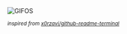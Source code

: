 <div align="justify">
<picture>
    <source media="(prefers-color-scheme: dark)" srcset="https://i.ibb.co/5X5KGZy9/output-gif.gif">
    <source media="(prefers-color-scheme: light)" srcset="https://i.ibb.co/5X5KGZy9/output-gif.gif">
    <img alt="GIFOS" src="https://i.ibb.co/5X5KGZy9/output-gif.gif">
</picture>

<sub><i>inspired from [x0rzavi/github-readme-terminal](https://github.com/x0rzavi/github-readme-terminal)</i></sub>

</div>

<!-- Image deletion URL: https://ibb.co/Ps5DFknY/2d10bb96477ee3f2b74b30b33806ac79 -->